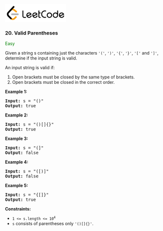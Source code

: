 <a href="https://leetcode.com/problems/valid-parentheses/">
    <img src="/leetcode-logo.png" style="width:200px" alt="LeetCode"/>
</a>

### 20. Valid Parentheses

<span style="color:green">Easy</span>

Given a string s containing just the characters
`'('`, `')'`, `'{'`, `'}'`, `'['` and `']'`, determine if the input string is
valid.

An input string is valid if:

1. Open brackets must be closed by the same type of brackets.
2. Open brackets must be closed in the correct order.

__Example 1:__
<pre>
<b>Input:</b> s = "()"
<b>Output:</b> true
</pre>

__Example 2:__
<pre>
<b>Input:</b> s = "()[]{}"
<b>Output:</b> true
</pre>

__Example 3:__
<pre>
<b>Input:</b> s = "(]"
<b>Output:</b> false
</pre>

__Example 4:__
<pre>
<b>Input:</b> s = "([)]"
<b>Output:</b> false
</pre>

__Example 5:__
<pre>
<b>Input:</b> s = "{[]}"
<b>Output:</b> true
</pre>

__Constraints:__

* <code>1 <= s.length <= 10<sup>4</sup></code>
* `s` consists of parentheses only `'()[]{}'`.
